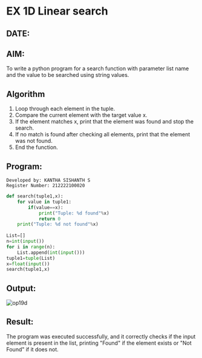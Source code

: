 # EX 1D Linear search
## DATE:
## AIM:

To write a python program for a search function with parameter list name and the value to be searched using string values.

## Algorithm
1. Loop through each element in the tuple.
2. Compare the current element with the target value x.
3. If the element matches x, print that the element was found and stop the search.
4. If no match is found after checking all elements, print that the element was not found.
5. End the function.
   

## Program:

```
Developed by: KANTHA SISHANTH S
Register Number: 212222100020
```
```py
def search(tuple1,x):
    for value in tuple1:
        if(value==x):
            print("Tuple: %d found"%x)
            return 0
    print("Tuple: %d not found"%x)
    
List=[]
n=int(input())
for i in range(n):
    List.append(int(input()))
tuple1=tuple(List)
x=float(input())
search(tuple1,x)
```

## Output:

![op19d](https://github.com/user-attachments/assets/a71c6ad4-54fc-4939-a97a-c17817420ed7)


## Result:
The program was executed successfully, and it correctly checks if the input element is present in the list, printing "Found" if the element exists or "Not Found" if it does not.
